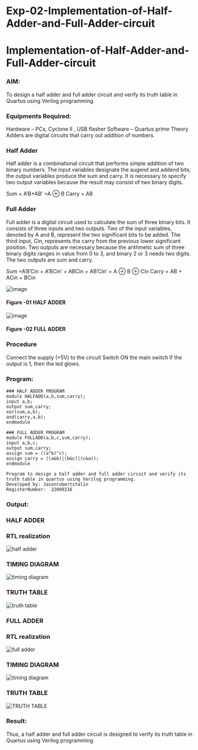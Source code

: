 # Exp-02-Implementation-of-Half-Adder-and-Full-Adder-circuit

# Implementation-of-Half-Adder-and-Full-Adder-circuit
### AIM:
To design a half adder and full adder circuit and verify its truth table in Quartus using Verilog programming.

### Equipments Required:
Hardware – PCs, Cyclone II , USB flasher
Software – Quartus prime
Theory
Adders are digital circuits that carry out addition of numbers.

### Half Adder
Half adder is a combinational circuit that performs simple addition of two binary numbers. The input variables designate the augend and addend bits; the output variables produce the sum and carry. It is necessary to specify two output variables because the result may consist of two binary digits.

Sum = A’B+AB’ =A ⊕ B Carry = AB

### Full Adder
Full adder is a digital circuit used to calculate the sum of three binary bits. It consists of three inputs and two outputs. Two of the input variables, denoted by A and B, represent the two significant bits to be added. The third input, Cin, represents the carry from the previous lower significant position. Two outputs are necessary because the arithmetic sum of three binary digits ranges in value from 0 to 3, and binary 2 or 3 needs two digits. The two outputs are sum and carry.

Sum =A’B’Cin + A’BCin’ + ABCin + AB’Cin’ = A ⊕ B ⊕ Cin Carry = AB + ACin + BCin

 ![image](https://user-images.githubusercontent.com/36288975/163552156-a13e5a56-c638-4110-97d9-8896907c8d25.png)

#### Figure -01 HALF ADDER 


![image](https://user-images.githubusercontent.com/36288975/163552057-b3547877-6d07-45b4-b7e0-bcfebfad9e1d.png)

#### Figure -02 FULL ADDER 

### Procedure

Connect the supply (+5V) to the circuit
Switch ON the main switch
If the output is 1, then the led glows.
### Program:
~~~
### HALF ADDER PROGRAM
module HALFADD(a,b,sum,carry);
input a,b;
output sum,carry;
xor(sum,a,b);
and(carry,a,b);
endmodule

### FULL ADDER PROGRAM
module FULLADD(a,b,c,sum,carry);
input a,b,c;
output sum,carry;
assign sum = ((a^b)^c);
assign carry = ((a&b)|(b&c)|(c&a));
endmodule
~~~
~~~
Program to design a half adder and full adder circuit and verify its truth table in quartus using Verilog programming.
Developed by: Jasonrobertstalin
RegisterNumber:  22009216
~~~

### Output:
### HALF ADDER
### RTL realization
![half adder](https://user-images.githubusercontent.com/93427224/190240271-cb1f513c-b75e-4038-81ce-966a436b3403.png)
### TIMING DIAGRAM
![timing diagram](https://user-images.githubusercontent.com/93427224/190240428-cee632ce-1785-4273-a0ac-8474f6be5454.png)
### TRUTH TABLE 
![truth table](https://user-images.githubusercontent.com/93427224/190240640-98ad60d8-7f56-4fbb-b24e-bbe7c5126bdb.png)

### FULL ADDER
### RTL realization
![full adder](https://user-images.githubusercontent.com/93427224/190240862-bb064ffc-5310-4e5b-a3a8-6265353c3143.png)
### TIMING DIAGRAM
![timing diagram](https://user-images.githubusercontent.com/93427224/190240958-7ba7c579-6a48-4a54-94be-d3f1e420f37c.png)
### TRUTH TABLE
![TRUTH TABLE](https://user-images.githubusercontent.com/93427224/190241181-234c3785-7e7d-4ac7-ba4d-54e0efdf4f46.png)

### Result:
Thus, a half adder and full adder circuit is designed to verify its truth table in Quartus using Verilog programming.
